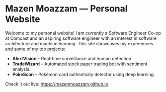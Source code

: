 # Mazen Moazzam — Personal Website

Welcome to my personal website! I am currently a Software Engineer Co-op at Comcast and an aspiring software engineer with an interest in software architecture and machine learning. This site showcases my experiences and some of my top projects:

- **AlertVision** – Real-time surveillance and human detection.
- **TradeWizard** – Automated stock paper trading bot with sentiment analysis.
- **PokeScan** – Pokémon card authenticity detector using deep learning.

Check it out live: https://mazenmoazzam.github.io
